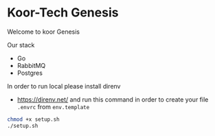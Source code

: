 # Koor-Tech Genesis


Welcome to koor Genesis

Our stack
- Go
- RabbitMQ
- Postgres

In order to run local please install direnv
- https://direnv.net/
 and run this command in order to create your file `.envrc` from `env.template`
```bash
chmod +x setup.sh
./setup.sh
```